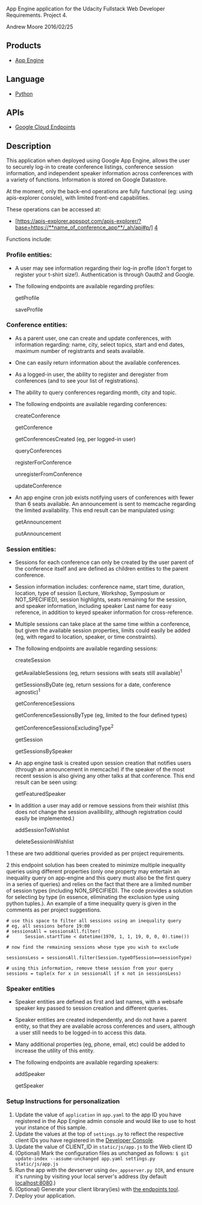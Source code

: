 App Engine application for the Udacity Fullstack Web Developer Requirements.
Project 4.

Andrew Moore
2016/02/25

## Products
- [App Engine][1]

## Language
- [Python][2]

## APIs
- [Google Cloud Endpoints][3]

## Description

This application when deployed using Google App Engine, allows the user to
securely log-in to create conference listings, conference session information,
and independent speaker information across conferences with a variety of
functions. Information is stored on Google Datastore.

At the moment, only the back-end operations are fully functional (eg: using
apis-explorer console), with limited front-end capabilities.

These operations can be accessed at:
- [https://apis-explorer.appspot.com/apis-explorer/?base=https://**name_of_conference_app**/_ah/api#p/] [4]

Functions include:

### Profile entities:
- A user may see information regarding their log-in profle (don't forget to
register your t-shirt size!). Authentication is through Oauth2 and Google.
- The following endpoints are available regarding profiles:

    getProfile

    saveProfile

### Conference entities:
- As a parent user, one can create and update conferences, with information regarding: name, city, select topics, start and end dates, maximum number of registrants and seats available.
- One can easily return information about the available conferences.
- As a logged-in user, the ability to register and deregister from 
conferences (and to see your list of registrations).
- The ability to query conferences regarding month, city and topic.
- The following endpoints are available regarding conferences:

    createConference

    getConference

    getConferencesCreated (eg, per logged-in user)

    queryConferences

    registerForConference

    unregisterFromConference

    updateConference

- An app engine cron job exists notifying users of conferences with fewer than 6 seats available. An announcement is sent to memcache regarding the limited availability. This end result can be manipulated using:
    
    getAnnouncement
    
    putAnnouncement


### Session entities:
- Sessions for each conference can only be created by the user parent of the 
conference itself and are defined as children entities to the parent 
conference.
- Session information includes: conference name, start time, duration, location, type of session (Lecture, Workshop, Symposium or NOT_SPECIFIED), 
session highlights, seats remaining for the session, and speaker information,
including speaker Last name for easy reference, in addition to keyed speaker
information for cross-reference.
- Multiple sessions can take place at the same time within a conference,
but given the available session properties, limits could easily be added 
(eg, with regard to location, speaker, or time constraints).
- The following endpoints are available regarding sessions:
    
    createSession
    
    getAvailableSessions (eg, return sessions with seats still available)<sup>1</sup>
    
    getSessionsByDate (eg, return sessions for a date, conference agnostic)<sup>1</sup>

    getConferenceSessions
    
    getConferenceSessionsByType (eg, limited to the four defined types)
    
    getConferenceSessionsExcludingType<sup>2</sup>
    
    getSession
    

    
    getSessionsBySpeaker
 
- An app engine task is created upon session creation that notifies users
 (through an announcement in memcache) if the speaker of the most recent
 session is also giving any other talks at that conference. This end
 result can be seen using:
    
    getFeaturedSpeaker

- In addition a user may add or remove sessions from their wishlist (this
does not change the session availibility, although registration could easily
be implemented.)

    addSessionToWishlist

    deleteSessionInWishlist



 1 these are two additional queries provided as per project requirements.

 2 this endpoint solution has been created to minimize multiple inequality
queries using different properties (only one property may entertain an inequality query on app-engine and this query must also be the first query in
a series of queries) and relies on the fact that there are a limited number of
session types (including NON_SPECIFIED). The code provides a solution for selecting by type (in essence, eliminating the exclusion type using python tuples.). An example of a time inequality query is given in the comments as per project suggestions.

```
# use this space to filter all sessions using an inequality query
# eg, all sessions before 19:00
# sessionsAll = sessionsAll.filter(
#      Session.startTime < datetime(1970, 1, 1, 19, 0, 0, 0).time())

# now find the remaining sessions whose type you wish to exclude

sessionsLess = sessionsAll.filter(Session.typeOfSession==sessionType)

# using this information, remove these session from your query
sessions = tuple(x for x in sessionsAll if x not in sessionsLess)

```



### Speaker entities

- Speaker entities are defined as first and last names, with a websafe speaker
key passed to session creation and different queries.
- Speaker entities are created independently, and do not have a parent entity,
so that they are available across conferences and users, although a user
still needs to be logged-in to access this data.
- Many additional properties (eg, phone, email, etc) could be added to increase
the utility of this entity.
- The following endpoints are available regarding speakers:

    addSpeaker

    getSpeaker


### Setup Instructions for personalization

1. Update the value of `application` in `app.yaml` to the app ID you
   have registered in the App Engine admin console and would like to use to host your instance of this sample.
1. Update the values at the top of `settings.py` to
   reflect the respective client IDs you have registered in the
   [Developer Console][5].
1. Update the value of CLIENT_ID in `static/js/app.js` to the Web client ID
1. (Optional) Mark the configuration files as unchanged as follows:
   `$ git update-index --assume-unchanged app.yaml settings.py static/js/app.js`
1. Run the app with the devserver using `dev_appserver.py DIR`, and ensure it's running by visiting your local server's address (by default [localhost:8080][6].)
1. (Optional) Generate your client library(ies) with [the endpoints tool][7].
1. Deploy your application.


[1]: https://developers.google.com/appengine
[2]: http://python.org
[3]: https://developers.google.com/appengine/docs/python/endpoints/
[4]: https://apis-explorer.appspot.com/apis-explorer/?base=https://conference-app-1222.appspot.com/_ah/api#p/
[5]: https://console.developers.google.com/
[6]: https://localhost:8080/
[7]: https://developers.google.com/appengine/docs/python/endpoints/endpoints_tool
